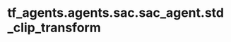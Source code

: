 <div itemscope itemtype="http://developers.google.com/ReferenceObject">
<meta itemprop="name" content="tf_agents.agents.sac.sac_agent.std_clip_transform" />
<meta itemprop="path" content="Stable" />
</div>

# tf_agents.agents.sac.sac_agent.std_clip_transform

<table class="tfo-notebook-buttons tfo-api" align="left">
</table>

``` python
tf_agents.agents.sac.sac_agent.std_clip_transform(
    *args,
    **kwargs
)
```

<!-- Placeholder for "Used in" -->
